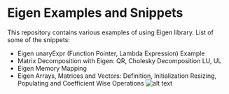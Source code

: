 # Eigen Examples and Snippets
This repository contains various examples of using Eigen library. List of some of the snippets:

* Eigen unaryExpr (Function Pointer, Lambda Expression) Example
* Matrix Decomposition with Eigen: QR, Cholesky Decomposition LU, UL
* Eigen Memory Mapping
* Eigen Arrays, Matrices and Vectors: Definition, Initialization Resizing, Populating and Coefficient Wise Operations
![alt text](https://img.shields.io/badge/license-BSD-blue.svg)
